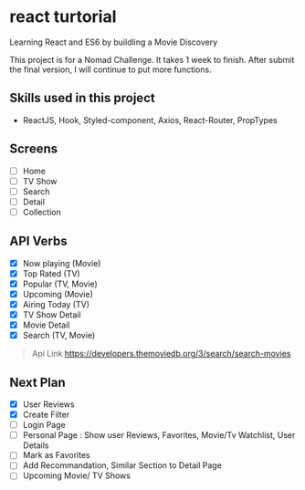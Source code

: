 # react turtorial

Learning React and ES6 by buildling a Movie Discovery

This project is for a Nomad Challenge.
It takes 1 week to finish.
After submit the final version, I will continue to put more functions.

## Skills used in this project

- ReactJS, Hook, Styled-component, Axios, React-Router, PropTypes

## Screens

- [ ] Home
- [ ] TV Show
- [ ] Search
- [ ] Detail
- [ ] Collection

## API Verbs

- [x] Now playing (Movie)
- [x] Top Rated (TV)
- [x] Popular (TV, Movie)
- [x] Upcoming (Movie)
- [x] Airing Today (TV)
- [x] TV Show Detail
- [x] Movie Detail
- [x] Search (TV, Movie)

> Api Link
> https://developers.themoviedb.org/3/search/search-movies

## Next Plan

- [x] User Reviews
- [x] Create Filter
- [ ] Login Page
- [ ] Personal Page : Show user Reviews, Favorites, Movie/Tv Watchlist, User Details
- [ ] Mark as Favorites
- [ ] Add Recommandation, Similar Section to Detail Page
- [ ] Upcoming Movie/ TV Shows
